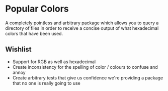 # Popular Colors

A completely pointless and arbitrary package which allows you to query a directory of files in order to receive a concise output of what hexadecimal colors that have been used.

## Wishlist

 - Support for RGB as well as hexadecimal
 - Create inconsistency for the spelling of color / colours to confuse and annoy
 - Create arbitrary tests that give us confidence we're providing a package that no one is really going to use
